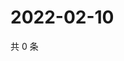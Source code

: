 # 2022-02-10

共 0 条

<!-- BEGIN WEIBO -->
<!-- 最后更新时间 Thu Feb 10 2022 20:17:50 GMT+0800 (China Standard Time) -->

<!-- END WEIBO -->

